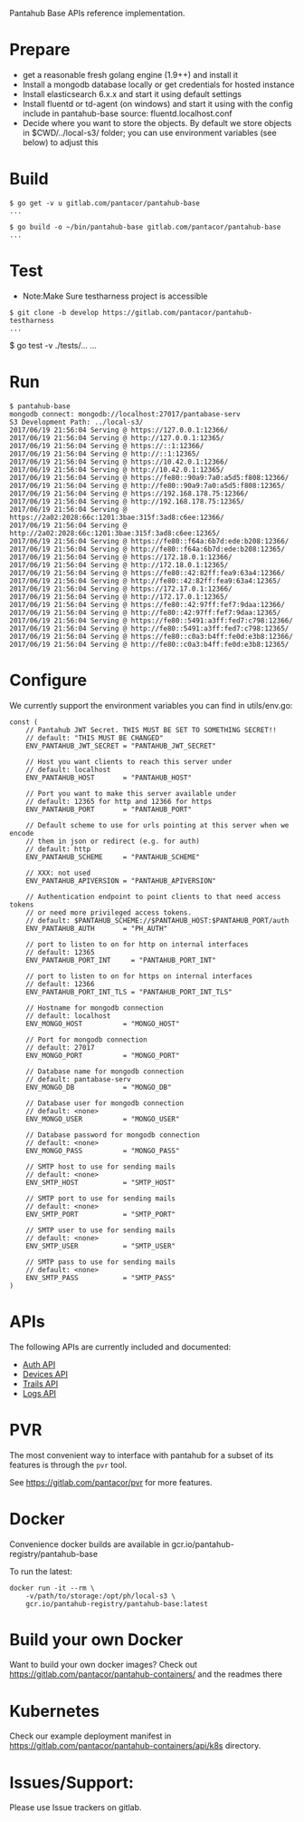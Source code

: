 
Pantahub Base APIs reference implementation.

# Prepare

 * get a reasonable fresh golang engine (1.9++) and install it
 * Install a mongodb database locally or get credentials for hosted instance
 * Install elasticsearch 6.x.x and start it using default settings
 * Install fluentd or td-agent (on windows) and start it using with the config
   include in pantahub-base source: fluentd.localhost.conf
 * Decide where you want to store the objects. By default we store objects in
   $CWD/../local-s3/ folder; you can use environment variables (see below)
   to adjust this

# Build

```
$ go get -v u gitlab.com/pantacor/pantahub-base
...

$ go build -o ~/bin/pantahub-base gitlab.com/pantacor/pantahub-base
...
``` 
# Test

* Note:Make Sure testharness project is accessible

```
$ git clone -b develop https://gitlab.com/pantacor/pantahub-testharness
...

```
$ go test -v ./tests/...
...

# Run

```
$ pantahub-base
mongodb connect: mongodb://localhost:27017/pantabase-serv
S3 Development Path: ../local-s3/
2017/06/19 21:56:04 Serving @ https://127.0.0.1:12366/
2017/06/19 21:56:04 Serving @ http://127.0.0.1:12365/
2017/06/19 21:56:04 Serving @ https://::1:12366/
2017/06/19 21:56:04 Serving @ http://::1:12365/
2017/06/19 21:56:04 Serving @ https://10.42.0.1:12366/
2017/06/19 21:56:04 Serving @ http://10.42.0.1:12365/
2017/06/19 21:56:04 Serving @ https://fe80::90a9:7a0:a5d5:f808:12366/
2017/06/19 21:56:04 Serving @ http://fe80::90a9:7a0:a5d5:f808:12365/
2017/06/19 21:56:04 Serving @ https://192.168.178.75:12366/
2017/06/19 21:56:04 Serving @ http://192.168.178.75:12365/
2017/06/19 21:56:04 Serving @ https://2a02:2028:66c:1201:3bae:315f:3ad8:c6ee:12366/
2017/06/19 21:56:04 Serving @ http://2a02:2028:66c:1201:3bae:315f:3ad8:c6ee:12365/
2017/06/19 21:56:04 Serving @ https://fe80::f64a:6b7d:ede:b208:12366/
2017/06/19 21:56:04 Serving @ http://fe80::f64a:6b7d:ede:b208:12365/
2017/06/19 21:56:04 Serving @ https://172.18.0.1:12366/
2017/06/19 21:56:04 Serving @ http://172.18.0.1:12365/
2017/06/19 21:56:04 Serving @ https://fe80::42:82ff:fea9:63a4:12366/
2017/06/19 21:56:04 Serving @ http://fe80::42:82ff:fea9:63a4:12365/
2017/06/19 21:56:04 Serving @ https://172.17.0.1:12366/
2017/06/19 21:56:04 Serving @ http://172.17.0.1:12365/
2017/06/19 21:56:04 Serving @ https://fe80::42:97ff:fef7:9daa:12366/
2017/06/19 21:56:04 Serving @ http://fe80::42:97ff:fef7:9daa:12365/
2017/06/19 21:56:04 Serving @ https://fe80::5491:a3ff:fed7:c798:12366/
2017/06/19 21:56:04 Serving @ http://fe80::5491:a3ff:fed7:c798:12365/
2017/06/19 21:56:04 Serving @ https://fe80::c0a3:b4ff:fe0d:e3b8:12366/
2017/06/19 21:56:04 Serving @ http://fe80::c0a3:b4ff:fe0d:e3b8:12365/
```

# Configure

We currently support the environment variables you can find in utils/env.go:

```
const (
	// Pantahub JWT Secret. THIS MUST BE SET TO SOMETHING SECRET!!
	// default: "THIS MUST BE CHANGED"
	ENV_PANTAHUB_JWT_SECRET = "PANTAHUB_JWT_SECRET"

	// Host you want clients to reach this server under
	// default: localhost
	ENV_PANTAHUB_HOST       = "PANTAHUB_HOST"

	// Port you want to make this server available under
	// default: 12365 for http and 12366 for https
	ENV_PANTAHUB_PORT       = "PANTAHUB_PORT"

	// Default scheme to use for urls pointing at this server when we encode
	// them in json or redirect (e.g. for auth)
	// default: http
	ENV_PANTAHUB_SCHEME     = "PANTAHUB_SCHEME"

	// XXX: not used
	ENV_PANTAHUB_APIVERSION = "PANTAHUB_APIVERSION"

	// Authentication endpoint to point clients to that need access tokens
	// or need more privileged access tokens.
	// default: $PANTAHUB_SCHEME://$PANTAHUB_HOST:$PANTAHUB_PORT/auth
	ENV_PANTAHUB_AUTH       = "PH_AUTH"

	// port to listen to on for http on internal interfaces
	// default: 12365
	ENV_PANTAHUB_PORT_INT     = "PANTAHUB_PORT_INT"

	// port to listen to on for https on internal interfaces
	// default: 12366
	ENV_PANTAHUB_PORT_INT_TLS = "PANTAHUB_PORT_INT_TLS"

	// Hostname for mongodb connection
	// default: localhost
	ENV_MONGO_HOST          = "MONGO_HOST"

	// Port for mongodb connection
	// default: 27017
	ENV_MONGO_PORT          = "MONGO_PORT"

	// Database name for mongodb connection
	// default: pantabase-serv
	ENV_MONGO_DB            = "MONGO_DB"

	// Database user for mongodb connection
	// default: <none>
	ENV_MONGO_USER          = "MONGO_USER"

	// Database password for mongodb connection
	// default: <none>
	ENV_MONGO_PASS          = "MONGO_PASS"

	// SMTP host to use for sending mails
	// default: <none>
	ENV_SMTP_HOST           = "SMTP_HOST"

	// SMTP port to use for sending mails
	// default: <none>
	ENV_SMTP_PORT           = "SMTP_PORT"

	// SMTP user to use for sending mails
	// default: <none>
	ENV_SMTP_USER           = "SMTP_USER"

	// SMTP pass to use for sending mails
	// default: <none>
	ENV_SMTP_PASS           = "SMTP_PASS"
)
```

# APIs

The following APIs are currently included and documented:

 * [Auth API](auth/README.md)
 * [Devices API](devices/README.md)
 * [Trails API](trails/README.md)
 * [Logs API](logs/README.md)


# PVR

The most convenient way to interface with pantahub for a subset of its features is through the ```pvr``` tool.

See https://gitlab.com/pantacor/pvr for more features.

# Docker

Convenience docker builds are available in gcr.io/pantahub-registry/pantahub-base

To run the latest:

```
docker run -it --rm \
	-v/path/to/storage:/opt/ph/local-s3 \
	gcr.io/pantahub-registry/pantahub-base:latest
```

# Build your own Docker

Want to build your own docker images? Check out https://gitlab.com/pantacor/pantahub-containers/
and the readmes there

# Kubernetes

Check our example deployment manifest in https://gitlab.com/pantacor/pantahub-containers/api/k8s directory.

# Issues/Support:

Please use Issue trackers on gitlab.

